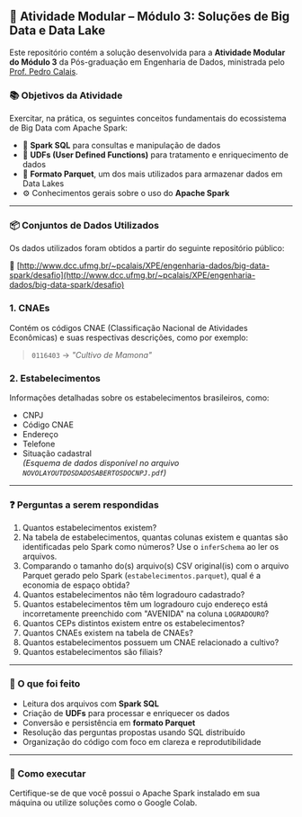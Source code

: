 ## 🧠 Atividade Modular – Módulo 3: Soluções de Big Data e Data Lake

Este repositório contém a solução desenvolvida para a **Atividade Modular do Módulo 3** da Pós-graduação em Engenharia de Dados, ministrada pelo [Prof. Pedro Calais](https://www.linkedin.com/in/pedrohcalais/).

### 📚 Objetivos da Atividade

Exercitar, na prática, os seguintes conceitos fundamentais do ecossistema de Big Data com Apache Spark:

- 📄 **Spark SQL** para consultas e manipulação de dados  
- 🧩 **UDFs (User Defined Functions)** para tratamento e enriquecimento de dados  
- 🧱 **Formato Parquet**, um dos mais utilizados para armazenar dados em Data Lakes  
- ⚙️ Conhecimentos gerais sobre o uso do **Apache Spark**

---

### 📦 Conjuntos de Dados Utilizados

Os dados utilizados foram obtidos a partir do seguinte repositório público:

🔗 [http://www.dcc.ufmg.br/~pcalais/XPE/engenharia-dados/big-data-spark/desafio](http://www.dcc.ufmg.br/~pcalais/XPE/engenharia-dados/big-data-spark/desafio)

### 1. CNAEs  
Contém os códigos CNAE (Classificação Nacional de Atividades Econômicas) e suas respectivas descrições, como por exemplo:  
> `0116403` → *"Cultivo de Mamona"*

### 2. Estabelecimentos  
Informações detalhadas sobre os estabelecimentos brasileiros, como:  
- CNPJ  
- Código CNAE  
- Endereço  
- Telefone  
- Situação cadastral  
*(Esquema de dados disponível no arquivo `NOVOLAYOUTDOSDADOSABERTOSDOCNPJ.pdf`)*

---

### ❓ Perguntas a serem respondidas 

1. Quantos estabelecimentos existem?  
2. Na tabela de estabelecimentos, quantas colunas existem e quantas são identificadas pelo Spark como números? Use o `inferSchema` ao ler os arquivos.  
3. Comparando o tamanho do(s) arquivo(s) CSV original(is) com o arquivo Parquet gerado pelo Spark (`estabelecimentos.parquet`), qual é a economia de espaço obtida?  
4. Quantos estabelecimentos não têm logradouro cadastrado?  
5. Quantos estabelecimentos têm um logradouro cujo endereço está incorretamente preenchido com "AVENIDA" na coluna `LOGRADOURO`?  
6. Quantos CEPs distintos existem entre os estabelecimentos?  
7. Quantos CNAEs existem na tabela de CNAEs?  
8. Quantos estabelecimentos possuem um CNAE relacionado a cultivo?  
9. Quantos estabelecimentos são filiais?  

---

### 🔧 O que foi feito

- Leitura dos arquivos com **Spark SQL**  
- Criação de **UDFs** para processar e enriquecer os dados  
- Conversão e persistência em **formato Parquet**  
- Resolução das perguntas propostas usando SQL distribuído  
- Organização do código com foco em clareza e reprodutibilidade  

---

### 🧪 Como executar

Certifique-se de que você possui o Apache Spark instalado em sua máquina ou utilize soluções como o Google Colab.
